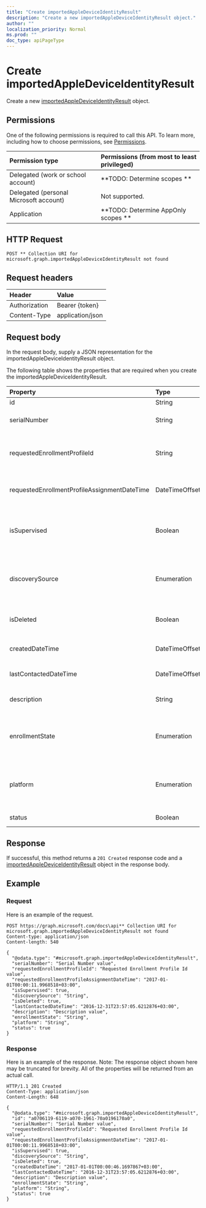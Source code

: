 ```yaml
---
title: "Create importedAppleDeviceIdentityResult"
description: "Create a new importedAppleDeviceIdentityResult object."
author: ""
localization_priority: Normal
ms.prod: ""
doc_type: apiPageType
---
```


# Create importedAppleDeviceIdentityResult

Create a new [importedAppleDeviceIdentityResult](../resources/importedappledeviceidentityresult.md) object.

## Permissions
One of the following permissions is required to call this API. To learn more, including how to choose permissions, see [Permissions](/concepts/permissions-reference.md).

|Permission type|Permissions (from most to least privileged)|
|:---|:---|
|Delegated (work or school account)|**TODO: Determine scopes **|
|Delegated (personal Microsoft account)|Not supported.|
|Application|**TODO: Determine AppOnly scopes **|

## HTTP Request
<!-- {
  "blockType": "ignored"
}
-->
``` http
POST ** Collection URI for microsoft.graph.importedAppleDeviceIdentityResult not found
```

## Request headers
|Header|Value|
|:---|:---|
|Authorization|Bearer {token}|
|Content-Type|application/json|

## Request body
In the request body, supply a JSON representation for the importedAppleDeviceIdentityResult object.

The following table shows the properties that are required when you create the importedAppleDeviceIdentityResult.

|Property|Type|Description|
|:---|:---|:---|
|id|String| Inherited from [entity](../resources/entity.md)|
|serialNumber|String|Device serial number Inherited from [importedAppleDeviceIdentity](../resources/importedAppleDeviceIdentity.md)|
|requestedEnrollmentProfileId|String|Enrollment profile Id admin intends to apply to the device during next enrollment Inherited from [importedAppleDeviceIdentity](../resources/importedAppleDeviceIdentity.md)|
|requestedEnrollmentProfileAssignmentDateTime|DateTimeOffset|The time enrollment profile was assigned to the device Inherited from [importedAppleDeviceIdentity](../resources/importedAppleDeviceIdentity.md)|
|isSupervised|Boolean|Indicates if the Apple device is supervised. More information is at: https://support.apple.com/en-us/HT202837 Inherited from [importedAppleDeviceIdentity](../resources/importedAppleDeviceIdentity.md)|
|discoverySource|Enumeration|Apple device discovery source. Inherited from [importedAppleDeviceIdentity](../resources/importedAppleDeviceIdentity.md). Possible values are: `unknown`, `adminImport`, `deviceEnrollmentProgram`.|
|isDeleted|Boolean|Indicates if the device is deleted from Apple Business Manager Inherited from [importedAppleDeviceIdentity](../resources/importedAppleDeviceIdentity.md)|
|createdDateTime|DateTimeOffset|Created Date Time of the device Inherited from [importedAppleDeviceIdentity](../resources/importedAppleDeviceIdentity.md)|
|lastContactedDateTime|DateTimeOffset|Last Contacted Date Time of the device Inherited from [importedAppleDeviceIdentity](../resources/importedAppleDeviceIdentity.md)|
|description|String|The description of the device Inherited from [importedAppleDeviceIdentity](../resources/importedAppleDeviceIdentity.md)|
|enrollmentState|Enumeration|The state of the device in Intune Inherited from [importedAppleDeviceIdentity](../resources/importedAppleDeviceIdentity.md). Possible values are: `unknown`, `enrolled`, `pendingReset`, `failed`, `notContacted`, `blocked`.|
|platform|Enumeration|The platform of the Device. Inherited from [importedAppleDeviceIdentity](../resources/importedAppleDeviceIdentity.md). Possible values are: `unknown`, `ios`, `android`, `windows`, `windowsMobile`, `macOS`.|
|status|Boolean|Status of imported device identity|



## Response
If successful, this method returns a `201 Created` response code and a [importedAppleDeviceIdentityResult](../resources/importedappledeviceidentityresult.md) object in the response body.

## Example

### Request
Here is an example of the request.
<!-- {
  "blockType": "request",
  "name": "create_importedappledeviceidentityresult_from_"
}
-->
``` http
POST https://graph.microsoft.com/docs\api** Collection URI for microsoft.graph.importedAppleDeviceIdentityResult not found
Content-type: application/json
Content-length: 540

{
  "@odata.type": "#microsoft.graph.importedAppleDeviceIdentityResult",
  "serialNumber": "Serial Number value",
  "requestedEnrollmentProfileId": "Requested Enrollment Profile Id value",
  "requestedEnrollmentProfileAssignmentDateTime": "2017-01-01T00:00:11.9968518+03:00",
  "isSupervised": true,
  "discoverySource": "String",
  "isDeleted": true,
  "lastContactedDateTime": "2016-12-31T23:57:05.6212876+03:00",
  "description": "Description value",
  "enrollmentState": "String",
  "platform": "String",
  "status": true
}
```

### Response
Here is an example of the response. Note: The response object shown here may be truncated for brevity. All of the properties will be returned from an actual call.
<!-- {
  "blockType": "response",
  "truncated": true,
  "@odata.type": "microsoft.graph.importedappledeviceidentityresult"
}
-->
``` http
HTTP/1.1 201 Created
Content-Type: application/json
Content-Length: 648

{
  "@odata.type": "#microsoft.graph.importedAppleDeviceIdentityResult",
  "id": "a0706119-6119-a070-1961-70a0196170a0",
  "serialNumber": "Serial Number value",
  "requestedEnrollmentProfileId": "Requested Enrollment Profile Id value",
  "requestedEnrollmentProfileAssignmentDateTime": "2017-01-01T00:00:11.9968518+03:00",
  "isSupervised": true,
  "discoverySource": "String",
  "isDeleted": true,
  "createdDateTime": "2017-01-01T00:00:46.1697867+03:00",
  "lastContactedDateTime": "2016-12-31T23:57:05.6212876+03:00",
  "description": "Description value",
  "enrollmentState": "String",
  "platform": "String",
  "status": true
}
```

